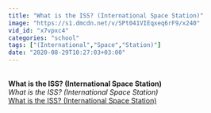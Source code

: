 ```yaml
---
title: "What is the ISS? (International Space Station)"
image: "https://s1.dmcdn.net/v/SPt041VIEqxeq6rF9/x240"
vid_id: "x7vpxc4"
categories: "school"
tags: ["(International","Space","Station)"]
date: "2020-08-29T10:27:03+03:00"
---
```

<br><b>What is the ISS? (International Space Station)</b><br> <i>What is the ISS? (International Space Station)</i><br> <u>What is the ISS? (International Space Station)</u>
